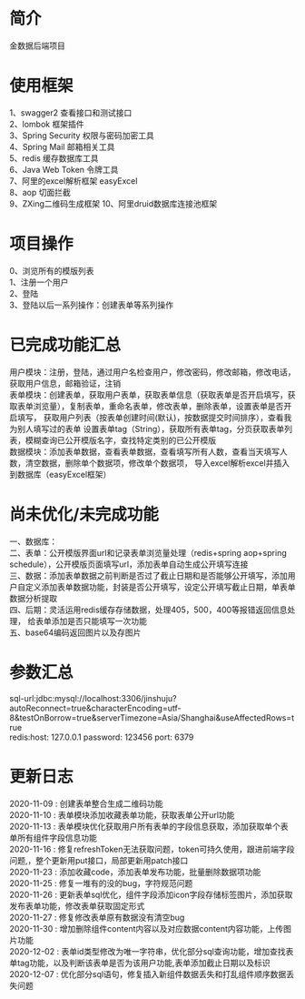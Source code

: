# 简介
金数据后端项目

# 使用框架
1、swagger2 查看接口和测试接口  
2、lombok 框架插件  
3、Spring Security 权限与密码加密工具  
4、Spring Mail 邮箱相关工具  
5、redis 缓存数据库工具  
6、Java Web Token 令牌工具  
7、阿里的excel解析框架 easyExcel  
8、aop 切面拦截  
9、ZXing二维码生成框架
10、阿里druid数据库连接池框架  


# 项目操作
0、浏览所有的模版列表  
1、注册一个用户  
2、登陆  
3、登陆以后一系列操作：创建表单等系列操作

# 已完成功能汇总
用户模块：注册，登陆，通过用户名检查用户，修改密码，修改邮箱，修改电话，获取用户信息，邮箱验证，注销  
表单模块：创建表单，获取用户表单，获取表单信息（获取表单是否开启填写，获取表单浏览量），复制表单，重命名表单，修改表单，删除表单，设置表单是否开启填写，
    获取用户列表（按表单创建时间(默认)，按数据提交时间排序），查看我为别人填写过的表单
    设置表单tag（String），获取所有表单tag，分页获取表单列表，模糊查询已公开模版名字，查找特定类别的已公开模版  
数据模块：添加表单数据，查看表单数据，查看填写所有人数，查看当天填写人数，清空数据，删除单个数据项，修改单个数据项，
    导入excel解析excel并插入到数据库（easyExcel框架）  
    
# 尚未优化/未完成功能
一、数据库：  
二、表单：公开模版界面url和记录表单浏览量处理（redis+spring aop+spring schedule），公开模版页面填写url，添加表单自动生成公开填写连接  
三、数据：添加表单数据之前判断是否过了截止日期和是否能够公开填写，添加用户自定义添加表单数据功能，封装是否公开填写，设定公开填写截止日期，单表单数据分析提取  
四、后期：灵活运用redis缓存存储数据，处理405，500，400等报错返回信息处理，
给表单添加是否只能填写一次功能  
五、base64编码返回图片以及存图片


# 参数汇总
sql-url:jdbc:mysql://localhost:3306/jinshuju?autoReconnect=true&characterEncoding=utf-8&testOnBorrow=true&serverTimezone=Asia/Shanghai&useAffectedRows=true  
redis:host: 127.0.0.1 password: 123456 port: 6379

# 更新日志
2020-11-09  : 创建表单整合生成二维码功能  
2020-11-10  : 表单模块添加收藏表单功能，获取表单公开url功能  
2020-11-13  : 表单模块优化获取用户所有表单的字段信息获取，添加获取单个表单所有组件字段信息功能  
2020-11-16  : 修复refreshToken无法获取问题，token可持久使用，跟进前端字段问题,，整个更新用put接口，局部更新用patch接口  
2020-11-23  : 添加收藏code，添加表单发布功能，批量删除数据项功能  
2020-11-25  : 修复一堆有的没的bug，字符规范问题  
2020-11-26  : 更新表单sql优化，组件字段添加icon字段存储标签图片，添加获取发布表单功能，修改表单获取固定形式  
2020-11-27  : 修复修改表单原有数据没有清空bug  
2020-11-30  : 增加删除组件content内容以及对应数据content内容功能，上传图片功能  
2020-12-02  : 表单id类型修改为唯一字符串，优化部分sql查询功能，增加查找表单tag功能，以及判断该表单是否为该用户功能,表单添加截止日期以及标识  
2020-12-07  : 优化部分sql语句，修复插入新组件数据丢失和打乱组件顺序数据丢失问题  

